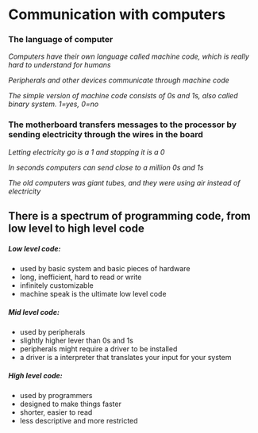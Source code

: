 # Communication with computers

### The language of computer

_Computers have their own language called machine code, which is really hard to understand for humans_

_Peripherals and other devices communicate through machine code_

_The simple version of machine code consists of 0s and 1s, also called binary system. 1=yes, 0=no_

### The motherboard transfers messages to the processor by sending electricity through the wires in the board

_Letting electricity go is a 1 and stopping it is a 0_

_In seconds computers can send close to a million 0s and 1s_

_The old computers was giant tubes, and they were using air instead of electricity_


## There is a spectrum of programming code, from low level to high level code


##### Low level code:
* used by basic system and basic pieces of hardware
* long, inefficient, hard to read or write
* infinitely customizable
* machine speak is the ultimate low level code

##### Mid level code:
* used by peripherals 
* slightly higher lever than 0s and 1s
* peripherals might require a driver to be installed 
* a driver is a interpreter that translates your input for your system

##### High level code:
* used by programmers
* designed to make things faster
* shorter, easier to read
* less descriptive and more restricted



